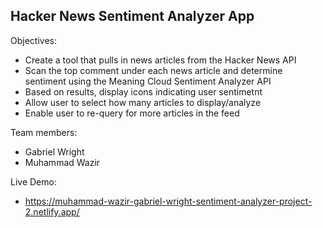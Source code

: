 ## Hacker News Sentiment Analyzer App

Objectives:
- Create a tool that pulls in news articles from the Hacker News API
- Scan the top comment under each news article and determine sentiment using the Meaning Cloud Sentiment Analyzer API
- Based on results, display icons indicating user sentimetnt
- Allow user to select how many articles to display/analyze
- Enable user to re-query for more articles in the feed

Team members:
- Gabriel Wright
- Muhammad Wazir

Live Demo:
- https://muhammad-wazir-gabriel-wright-sentiment-analyzer-project-2.netlify.app/
